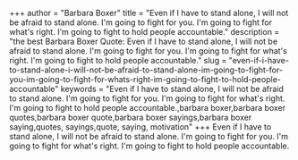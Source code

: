 +++
author = "Barbara Boxer"
title = "Even if I have to stand alone, I will not be afraid to stand alone. I'm going to fight for you. I'm going to fight for what's right. I'm going to fight to hold people accountable."
description = "the best Barbara Boxer Quote: Even if I have to stand alone, I will not be afraid to stand alone. I'm going to fight for you. I'm going to fight for what's right. I'm going to fight to hold people accountable."
slug = "even-if-i-have-to-stand-alone-i-will-not-be-afraid-to-stand-alone-im-going-to-fight-for-you-im-going-to-fight-for-whats-right-im-going-to-fight-to-hold-people-accountable"
keywords = "Even if I have to stand alone, I will not be afraid to stand alone. I'm going to fight for you. I'm going to fight for what's right. I'm going to fight to hold people accountable.,barbara boxer,barbara boxer quotes,barbara boxer quote,barbara boxer sayings,barbara boxer saying,quotes, sayings,quote, saying, motivation"
+++
Even if I have to stand alone, I will not be afraid to stand alone. I'm going to fight for you. I'm going to fight for what's right. I'm going to fight to hold people accountable.
